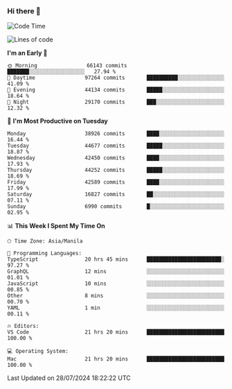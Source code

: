 ### Hi there 👋

<!--START_SECTION:waka-->
![Code Time](http://img.shields.io/badge/Code%20Time-5%2C403%20hrs%2025%20mins-blue)

![Lines of code](https://img.shields.io/badge/From%20Hello%20World%20I%27ve%20Written-112.3%20million%20lines%20of%20code-blue)

**I'm an Early 🐤** 

```text
🌞 Morning                66143 commits       ███████░░░░░░░░░░░░░░░░░░   27.94 % 
🌆 Daytime                97264 commits       ██████████░░░░░░░░░░░░░░░   41.09 % 
🌃 Evening                44134 commits       █████░░░░░░░░░░░░░░░░░░░░   18.64 % 
🌙 Night                  29170 commits       ███░░░░░░░░░░░░░░░░░░░░░░   12.32 % 
```
📅 **I'm Most Productive on Tuesday** 

```text
Monday                   38926 commits       ████░░░░░░░░░░░░░░░░░░░░░   16.44 % 
Tuesday                  44677 commits       █████░░░░░░░░░░░░░░░░░░░░   18.87 % 
Wednesday                42450 commits       ████░░░░░░░░░░░░░░░░░░░░░   17.93 % 
Thursday                 44252 commits       █████░░░░░░░░░░░░░░░░░░░░   18.69 % 
Friday                   42589 commits       ████░░░░░░░░░░░░░░░░░░░░░   17.99 % 
Saturday                 16827 commits       ██░░░░░░░░░░░░░░░░░░░░░░░   07.11 % 
Sunday                   6990 commits        █░░░░░░░░░░░░░░░░░░░░░░░░   02.95 % 
```


📊 **This Week I Spent My Time On** 

```text
🕑︎ Time Zone: Asia/Manila

💬 Programming Languages: 
TypeScript               20 hrs 45 mins      ████████████████████████░   97.27 % 
GraphQL                  12 mins             ░░░░░░░░░░░░░░░░░░░░░░░░░   01.01 % 
JavaScript               10 mins             ░░░░░░░░░░░░░░░░░░░░░░░░░   00.85 % 
Other                    8 mins              ░░░░░░░░░░░░░░░░░░░░░░░░░   00.70 % 
YAML                     1 min               ░░░░░░░░░░░░░░░░░░░░░░░░░   00.11 % 

🔥 Editors: 
VS Code                  21 hrs 20 mins      █████████████████████████   100.00 % 

💻 Operating System: 
Mac                      21 hrs 20 mins      █████████████████████████   100.00 % 
```


 Last Updated on 28/07/2024 18:22:22 UTC
<!--END_SECTION:waka-->


<!--
**rad182/rad182** is a ✨ _special_ ✨ repository because its `README.md` (this file) appears on your GitHub profile.

Here are some ideas to get you started:

- 🔭 I’m currently working on ...
- 🌱 I’m currently learning ...
- 👯 I’m looking to collaborate on ...
- 🤔 I’m looking for help with ...
- 💬 Ask me about ...
- 📫 How to reach me: ...
- 😄 Pronouns: ...
- ⚡ Fun fact: ...
-->
